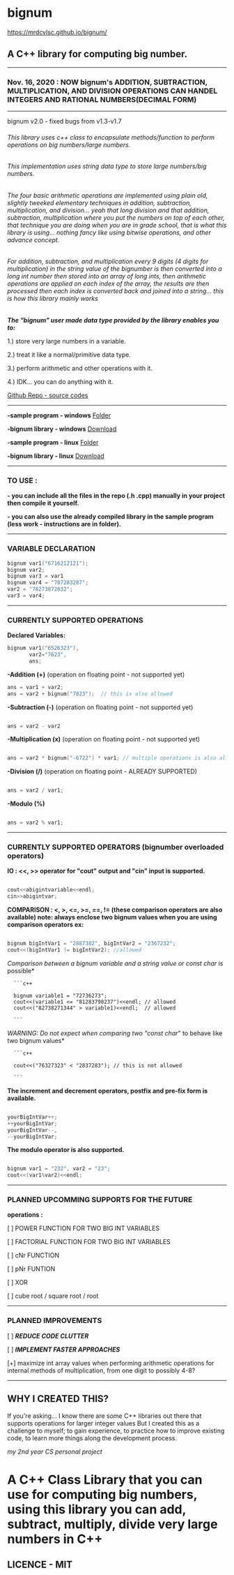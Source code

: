 # bignum
https://mrdcvlsc.github.io/bignum/
## A C++ library for computing big number.

-------------------------------------------------------------------

### **Nov. 16, 2020 : NOW bignum's ADDITION, SUBTRACTION, MULTIPLICATION, AND DIVISION OPERATIONS CAN HANDEL INTEGERS AND RATIONAL NUMBERS(DECIMAL FORM)** ###

-------------------------------------------------------------------
bignum v2.0 - fixed bugs from v1.3-v1.7

###### This library uses c++ class to encapsulate methods/function to perform operations on big numbers/large numbers.

###### This implementation uses string data type to store large numbers/big numbers.

###### The four basic arithmetic operations are implemented using plain old, slightly tweeked elementary techniques in addition, subtraction, multiplication, and division... yeah that long division and that addition, subtraction, multiplication where you put the numbers on top of each other, that technique you are doing when you are in grade school, that is what this library is using... nothing fancy like using bitwise operations, and other advance concept.

###### For addition, subtraction, and multiplication every 9 digits (4 digits for multiplication) in the string value of the bignumber is then converted into a long int number then stored into an array of long ints, then arithmetic operations are applied on each index of the array, the results are then processed then each index is converted back and joined into a string... this is how this library mainly works


***The "bignum" user made data type provided by the library enables you to:***


   1.) store very large numbers in a variable.
   
   
   2.) treat it like a normal/primitive data type.
   
   
   3.) perform arithmetic and other operations with it.
   
   
   4.) IDK... you can do anything with it.


[Github Repo - source codes](https://github.com/mrdcvlsc/bignum)


-------------------------------------------------------------------

**-sample program - windows** [Folder](https://github.com/mrdcvlsc/bignum/tree/master/sample%20program%20windows)

**-bignum library - windows** [Download](https://github.com/mrdcvlsc/bignum/blob/master/sample%20program%20windows/bignumlib_win.lib)

**-sample program - linux** [Folder](https://github.com/mrdcvlsc/bignum/tree/master/sample%20program%20linux)

**-bignum library - linux** [Download](https://github.com/mrdcvlsc/bignum/blob/master/sample%20program%20linux/bignumlib_linux.a)


-------------------------------------------------------------------

### TO USE :
  
  **- you can include all the files in the repo (.h .cpp) manually in your project then compile it yourself.**
  
  **- you can also use the already compiled library in the sample program (less work - instructions are in folder).**
  

-------------------------------------------------------------------

### VARIABLE DECLARATION
    
   ```c++
   bignum var1("6716212121");
   bignum var2;  
   bignum var3 = var1
   bignum var4 = "787283287";
   var2 = "78273872832";
   var3 = var4;
   ```
-------------------------------------------------------------------

### CURRENTLY SUPPORTED OPERATIONS

   **Declared Variables:**
   
   ```c++  
   bignum var1("6526323"),
          var2="7623",
          ans;
   ``` 
   
   **-Addition (+)** (operation on floating point - not supported yet)
   
   ```c++ 
   ans = var1 + var2;
   ans = var2 + bignum("7823");  // this is also allowed
   ```
   
   **-Subtraction (-)** (operation on floating point - not supported yet)
   
   ```c++
   
   ans = var2 - var2
   
   ```
   
   **-Multiplication (x)** (operation on floating point - not supported yet)
   
   ```c++
   
   ans = var2 * bignum("-6722") * var1; // multiple operations is also allowed
   
   ```
   
   **-Division (/)** (operation on floating point - ALREADY SUPPORTED)
   
   ```c++
   
   ans = var2 / var1;
   
   ```
   
   **-Modulo (%)**
   
   ```c++
   
   ans = var2 % var1;
   
   ```

--------------------------------------------------------------------------------------



### CURRENTLY SUPPORTED OPERATORS (bignumber overloaded operators)

   **IO : <<, >> operator for "cout" output and "cin" input is supported.**
   
   
   ```c++
   
   cout<<abigintvariable<<endl; 
   cin>>abigintvar;
   
   ```
   
   **COMPARISON : <, >, <=, >=, ==, != (these comparison operators are also available) note: always enclose two bignum values when you are using comparison operators ex:**
   
   ```c++
   
   bignum bigIntVar1 = "2887382", bigIntVar2 = "2367232";
   cout<<(bigIntVar1 != bigIntVar2); //allowed
   
   ```
   
   *Comparison between a bignum variable and a string value or const char* is possible*
   
   
      ```c++
      
      bignum variable1 = "72736273";
      cout<<(variable1 <= "81283798237")<<endl; // allowed 
      cout<<("82738271344" > variable1)<<endl;  // allowed
      
      ```
      
   *WARNING: Do not expect when comparing two "const char*" to behave like two bignum values*
   
   
      ```c++
      
      cout<<("76327323" < "2837283"); // this is not allowed
      
      ```
      
**The increment and decrement operators, postfix and pre-fix form is available.**


   ```c++
   
   yourBigIntVar++;
   ++yourBigIntVar;
   yourBigIntVar--,
   --yourBigIntVar;
   
   ```     
        
**The modulo operator is also supported.**


   ```c++
   
   bignum var1 = "232", var2 = "23";
   cout<<(var1%var2)<<endl;
   
   ```     
   
---------------------------------------------------------

### PLANNED UPCOMMING SUPPORTS FOR THE FUTURE

   **operations :**
   
   [ ] POWER FUNCTION FOR TWO BIG INT VARIABLES
   
   [ ] FACTORIAL FUNCTION FOR TWO BIG INT VARIABLES
   
   [ ] cNr FUNCTION 
   
   [ ] pNr FUNTION 
   
   [ ] XOR
   
   [ ] cube root / square root / root
    
---------------------------------------------------------


### PLANNED IMPROVEMENTS
    
   [ ] ***REDUCE CODE CLUTTER***
   
   [ ] ***IMPLEMENT FASTER APPROACHES***
    
   [+] maximize int array values when performing arithmetic operations for internal methods of multiplication, from one digit to possibly 4-8?
    
---------------------------------------------------------


## WHY I CREATED THIS?
  
   If you're asking...
   I know there are some C++ libraries out there that supports operations for larger integer values
   But I created this as a challenge to myself;
   to gain experience, to practice how to improve existing code, to learn more things along the development process.
   
   *my 2nd year CS personal project*
   
# A C++ Class Library that you can use for computing big numbers, using this library you can add, subtract, multiply, divide very large numbers in C++
 
## LICENCE - MIT

